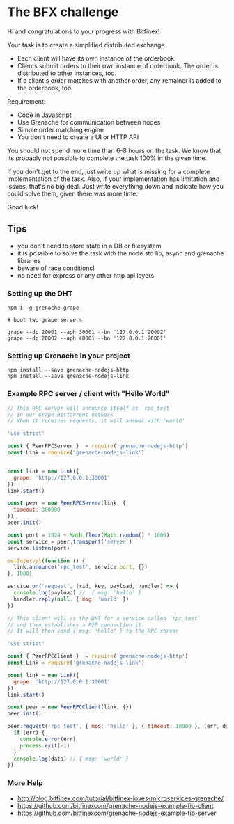 # The BFX challenge

Hi and congratulations to your progress with Bitfinex!

Your task is to create a simplified distributed exchange

* Each client will have its own instance of the orderbook.
* Clients submit orders to their own instance of orderbook. The order is distributed to other instances, too.
* If a client's order matches with another order, any remainer is added to the orderbook, too.

Requirement:
* Code in Javascript
* Use Grenache for communication between nodes
* Simple order matching engine
* You don't need to create a UI or HTTP API

You should not spend more time than 6-8 hours on the task. We know that its probably not possible to complete the task 100% in the given time.


If you don't get to the end, just write up what is missing for a complete implementation of the task. Also, if your implementation has limitation and issues, that's no big deal. Just write everything down and indicate how you could solve them, given there was more time.

Good luck!

## Tips

 - you don't need to store state in a DB or filesystem
 - it is possible to solve the task with the node std lib, async and grenache libraries
 - beware of race conditions!
 - no need for express or any other http api layers

### Setting up the DHT

```
npm i -g grenache-grape
```

```
# boot two grape servers

grape --dp 20001 --aph 30001 --bn '127.0.0.1:20002'
grape --dp 20002 --aph 40001 --bn '127.0.0.1:20001'
```

### Setting up Grenache in your project

```
npm install --save grenache-nodejs-http
npm install --save grenache-nodejs-link
```


### Example RPC server / client with "Hello World"

```js
// This RPC server will announce itself as `rpc_test`
// in our Grape Bittorrent network
// When it receives requests, it will answer with 'world'

'use strict'

const { PeerRPCServer }  = require('grenache-nodejs-http')
const Link = require('grenache-nodejs-link')


const link = new Link({
  grape: 'http://127.0.0.1:30001'
})
link.start()

const peer = new PeerRPCServer(link, {
  timeout: 300000
})
peer.init()

const port = 1024 + Math.floor(Math.random() * 1000)
const service = peer.transport('server')
service.listen(port)

setInterval(function () {
  link.announce('rpc_test', service.port, {})
}, 1000)

service.on('request', (rid, key, payload, handler) => {
  console.log(payload) //  { msg: 'hello' }
  handler.reply(null, { msg: 'world' })
})

```

```js
// This client will as the DHT for a service called `rpc_test`
// and then establishes a P2P connection it.
// It will then send { msg: 'hello' } to the RPC server

'use strict'

const { PeerRPCClient }  = require('grenache-nodejs-http')
const Link = require('grenache-nodejs-link')

const link = new Link({
  grape: 'http://127.0.0.1:30001'
})
link.start()

const peer = new PeerRPCClient(link, {})
peer.init()

peer.request('rpc_test', { msg: 'hello' }, { timeout: 10000 }, (err, data) => {
  if (err) {
    console.error(err)
    process.exit(-1)
  }
  console.log(data) // { msg: 'world' }
})
```

### More Help

 - http://blog.bitfinex.com/tutorial/bitfinex-loves-microservices-grenache/
 - https://github.com/bitfinexcom/grenache-nodejs-example-fib-client
 - https://github.com/bitfinexcom/grenache-nodejs-example-fib-server
